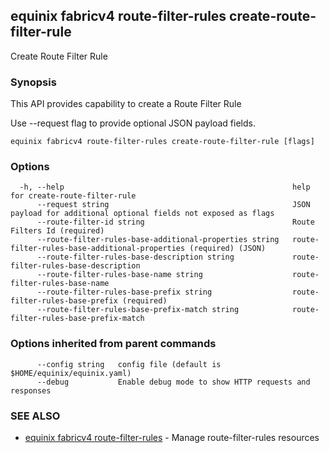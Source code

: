 ## equinix fabricv4 route-filter-rules create-route-filter-rule

Create Route Filter Rule

### Synopsis

This API provides capability to create a Route Filter Rule

Use --request flag to provide optional JSON payload fields.

```
equinix fabricv4 route-filter-rules create-route-filter-rule [flags]
```

### Options

```
  -h, --help                                                   help for create-route-filter-rule
      --request string                                         JSON payload for additional optional fields not exposed as flags
      --route-filter-id string                                 Route Filters Id (required)
      --route-filter-rules-base-additional-properties string   route-filter-rules-base-additional-properties (required) (JSON)
      --route-filter-rules-base-description string             route-filter-rules-base-description
      --route-filter-rules-base-name string                    route-filter-rules-base-name
      --route-filter-rules-base-prefix string                  route-filter-rules-base-prefix (required)
      --route-filter-rules-base-prefix-match string            route-filter-rules-base-prefix-match
```

### Options inherited from parent commands

```
      --config string   config file (default is $HOME/equinix/equinix.yaml)
      --debug           Enable debug mode to show HTTP requests and responses
```

### SEE ALSO

* [equinix fabricv4 route-filter-rules](equinix_fabricv4_route-filter-rules.md)	 - Manage route-filter-rules resources

